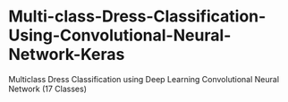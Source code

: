 # Multi-class-Dress-Classification-Using-Convolutional-Neural-Network-Keras
Multiclass Dress Classification using Deep Learning Convolutional Neural Network (17 Classes)
